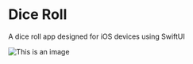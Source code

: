 # Dice Roll
A dice roll app designed for iOS devices using SwiftUI

![This is an image](https://i.imgur.com/uiUPivf.png)
